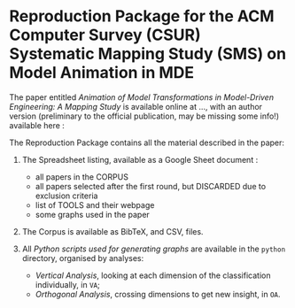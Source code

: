 # Reproduction Package for the ACM Computer Survey (CSUR) Systematic Mapping Study (SMS) on Model Animation in MDE 

The paper entitled _Animation of Model Transformations in Model-Driven Engineering: A Mapping Study_ is available online at ...,
with an author version (preliminary to the official publication, may be missing some info!) available here : 

The Reproduction Package contains all the material described in the paper:

1. The Spreadsheet listing, available as a Google Sheet document : 
   - all papers in the CORPUS
   - all papers selected after the first round, but DISCARDED due to exclusion criteria
   - list of TOOLS and their webpage
   - some graphs used in the paper

2. The Corpus is available as BibTeX, and CSV, files.

3. All _Python scripts used for generating graphs_ are available in the `python` directory, organised by analyses:
   - _Vertical Analysis_, looking at each dimension of the classification individually, in `VA`;
   - _Orthogonal Analysis_, crossing dimensions to get new insight, in `OA`.
